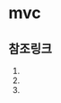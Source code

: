 # mvc
## 참조링크
1. [mvc1]: https://www.giacomodebidda.com/mvc-pattern-in-python-introduction-and-basicmodel/ "기본 mvc 튜토리얼"
2. [mvc2]: https://www.giacomodebidda.com/mvc-pattern-in-python-sqlite/ "mvc with sqlite"
3. [mvc3]: https://www.giacomodebidda.com/mvc-pattern-in-python-dataset/ "mvc with dataset"
